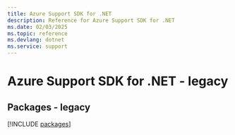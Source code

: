 ```yaml
---
title: Azure Support SDK for .NET
description: Reference for Azure Support SDK for .NET
ms.date: 02/03/2025
ms.topic: reference
ms.devlang: dotnet
ms.service: support
---
```

# Azure Support SDK for .NET - legacy
## Packages - legacy
[!INCLUDE [packages](support-index.md)]